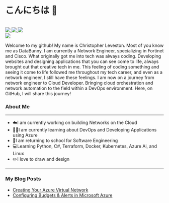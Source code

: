# こんにちは 👋
<br>
<div>
    <!-- Buttons List -->
      <a href="www.linkedin.com/in/christopherleveston94">
         <img src="https://camo.githubusercontent.com/f4adefaea1ee9f1f4a3f1a7d8e4e18ec333483fc7cdd2a7caecfd2a009629607/68747470733a2f2f696d672e736869656c64732e696f2f62616467652f636f6e6e6563742d2532333030373742352e7376673f267374796c653d666f722d7468652d6261646765266c6f676f3d6c696e6b6564696e"/>
      </a>
      <a href="https://www.youtube.com/@DataBunny">
        <img src="https://camo.githubusercontent.com/bc71a28e3c95bf4ef3072c6298312957e530e1bd0bc224d1667f12c6bd68cf48/68747470733a2f2f696d672e736869656c64732e696f2f62616467652f5375627363726962652d7265643f7374796c653d666f722d7468652d6261646765266c6f676f3d796f7574756265266c6f676f436f6c6f723d7768697465"/>
      </a>
      <a>
         <img src="https://camo.githubusercontent.com/d3bf7ef2a8112c728618e8bd029fb478791f9560d2e4da75ee4a52b28adf5c81/68747470733a2f2f696d672e736869656c64732e696f2f62616467652f466f6c6c6f772d2532333144413146323f7374796c653d666f722d7468652d6261646765266c6f676f3d74776974746572266c6f676f436f6c6f723d7768697465"/>
      </a>
</div>

<!-- BANNER -->
<div>
  <img src="https://pbs.twimg.com/profile_banners/1104174880004685825/1709361733/600x200"/>
</div>

<!-- Introduction -->
<div>
    <p>
        Welcome to my github! My name is Christopher Leveston. Most of you know me as DataBunny. I am currently a Network Engineer, specializing in Fortinet and Cisco. What originally got me into tech was always coding. Developing websites and designing applications that you can see come to life, always brought out that creative tech in me. This feeling of coding something and seeing it come to life followed me throughout my tech career, and even as a network engineer, I still have these feelings. I am now on a journey from network engineer to Cloud Developer. Bringing cloud orchestration and network automation to the field within a DevOps environment. Here, on GitHub, I will share this journey!
    </p>
</div>

### About Me
<hr>

<ul>
    <li>☁️I am currently working on building Networks on the Cloud</li>
    <li>👷🏾I am currently learning about DevOps and Developing Applications using Azure</li>
    <li>🏫I am returning to school for Software Engineering</li>
    <li>💻Learning Python, C#, Terraform, Docker, Kubernetes, Azure Ai, and Linux</li>
    <li>✏️I love to draw and design</li>
</ul>
<hr>

### My Blog Posts
<ul>
    <li><a href="https://databunnyllc.medium.com/creating-your-azure-virtual-network-644b4dbe532d">Creating Your Azure Virtual Network</a></li>
    <li><a href="https://databunnyllc.medium.com/creating-your-azure-virtual-network-644b4dbe532d">Configuring Budgets & Alerts in Microsoft Azure</a></li>
</ul>
